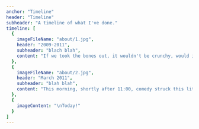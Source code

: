 ```yaml
---
anchor: "Timeline"
header: "Timeline"
subheader: "A timeline of what I've done."
timeline: [
  {
    imageFileName: "about/1.jpg",
    header: "2009-2011",
    subheader: "blach blah",
    content: "If we took the bones out, it wouldn't be crunchy, would it? Well, I think I should point out first, Brian, in all fairness, we are not, in fact, the rescue committee. However, I have been asked to read the following prepare statement on behalf of the movement."
  },
  {
    imageFileName: "about/2.jpg",
    header: "March 2011",
    subheader: "blah blah",
    content: "This morning, shortly after 11:00, comedy struck this little house on Dibley Road. Sudden, violent comedy. All right, but apart from the sanitation, medicine, education, wine, public order, irrigation, roads, the fresh water system and public health, what have the Romans ever done for us? Well, had I got as far as the penis entering the vagina?"
  },
  {
    imageContent: "\nToday!"
  }
]
---
```

